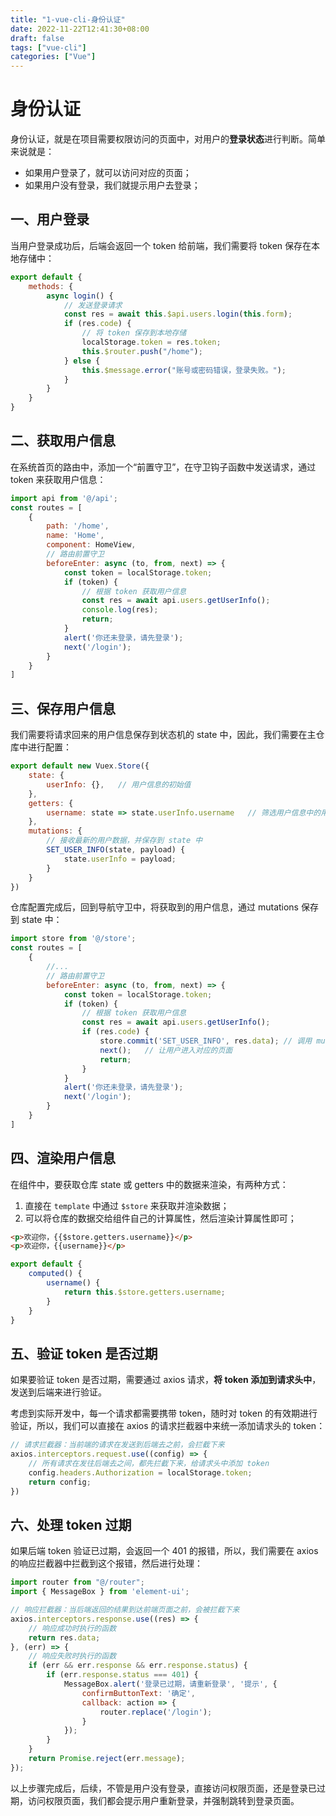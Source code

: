 ```yaml
---
title: "1-vue-cli-身份认证"
date: 2022-11-22T12:41:30+08:00
draft: false
tags: ["vue-cli"]
categories: ["Vue"]
---
```

# 身份认证

身份认证，就是在项目需要权限访问的页面中，对用户的**登录状态**进行判断。简单来说就是：

- 如果用户登录了，就可以访问对应的页面；
- 如果用户没有登录，我们就提示用户去登录；

## 一、用户登录

当用户登录成功后，后端会返回一个 token 给前端，我们需要将 token 保存在本地存储中：

```js
export default {
    methods: {
        async login() {
            // 发送登录请求
            const res = await this.$api.users.login(this.form);
            if (res.code) {
                // 将 token 保存到本地存储
                localStorage.token = res.token;
                this.$router.push("/home");
            } else {
                this.$message.error("账号或密码错误，登录失败。");
            }
        }
    }
}
```

## 二、获取用户信息

在系统首页的路由中，添加一个“前置守卫”，在守卫钩子函数中发送请求，通过 token 来获取用户信息：

```js
import api from '@/api';
const routes = [
    {
        path: '/home',
        name: 'Home', 
        component: HomeView,
        // 路由前置守卫
        beforeEnter: async (to, from, next) => {
            const token = localStorage.token;
            if (token) {
                // 根据 token 获取用户信息
                const res = await api.users.getUserInfo();
                console.log(res);
                return;
            } 
            alert('你还未登录，请先登录');
            next('/login');
        }
    }
]
```

## 三、保存用户信息

我们需要将请求回来的用户信息保存到状态机的 state 中，因此，我们需要在主仓库中进行配置：

```js
export default new Vuex.Store({
    state: {
        userInfo: {},   // 用户信息的初始值
    },
    getters: {
        username: state => state.userInfo.username   // 筛选用户信息中的用户名
    },
    mutations: {
        // 接收最新的用户数据，并保存到 state 中
        SET_USER_INFO(state, payload) {
            state.userInfo = payload;
        }
    }
})
```

仓库配置完成后，回到导航守卫中，将获取到的用户信息，通过 mutations 保存到 state 中：

```js
import store from '@/store';
const routes = [
    {
        //...
        // 路由前置守卫
        beforeEnter: async (to, from, next) => {
            const token = localStorage.token;
            if (token) {
                // 根据 token 获取用户信息
                const res = await api.users.getUserInfo();
                if (res.code) {
                    store.commit('SET_USER_INFO', res.data); // 调用 mutations 将用户信息保存到 state
                    next();   // 让用户进入对应的页面
                    return;
                }
            } 
            alert('你还未登录，请先登录');
            next('/login');
        }
    }
]
```

## 四、渲染用户信息

在组件中，要获取仓库 state 或 getters 中的数据来渲染，有两种方式：

1. 直接在 `template` 中通过 `$store` 来获取并渲染数据；
2. 可以将仓库的数据交给组件自己的计算属性，然后渲染计算属性即可；

```html
<p>欢迎你，{{$store.getters.username}}</p>
<p>欢迎你，{{username}}</p>
```

```js
export default {
    computed() {
        username() {
            return this.$store.getters.username;
        }
    }
}
```

## 五、验证 token 是否过期

如果要验证 token 是否过期，需要通过 axios 请求，**将 token 添加到请求头中**，发送到后端来进行验证。

考虑到实际开发中，每一个请求都需要携带 token，随时对 token 的有效期进行验证，所以，我们可以直接在 axios 的请求拦截器中来统一添加请求头的 token：

```js
// 请求拦截器：当前端的请求在发送到后端去之前，会拦截下来
axios.interceptors.request.use((config) => {
    // 所有请求在发往后端去之间，都先拦截下来，给请求头中添加 token
    config.headers.Authorization = localStorage.token;
    return config;
})
```

## 六、处理 token 过期

如果后端 token 验证已过期，会返回一个 401 的报错，所以，我们需要在 axios 的响应拦截器中拦截到这个报错，然后进行处理：

```js
import router from "@/router";
import { MessageBox } from 'element-ui';

// 响应拦截器：当后端返回的结果到达前端页面之前，会被拦截下来
axios.interceptors.response.use((res) => {
    // 响应成功时执行的函数
    return res.data;
}, (err) => {
    // 响应失败时执行的函数
    if (err && err.response && err.response.status) {
        if (err.response.status === 401) {
            MessageBox.alert('登录已过期，请重新登录', '提示', {
                confirmButtonText: '确定',
                callback: action => {
                    router.replace('/login');
                }
            });
        }
    }
    return Promise.reject(err.message);
});
```

以上步骤完成后，后续，不管是用户没有登录，直接访问权限页面，还是登录已过期，访问权限页面，我们都会提示用户重新登录，并强制跳转到登录页面。



